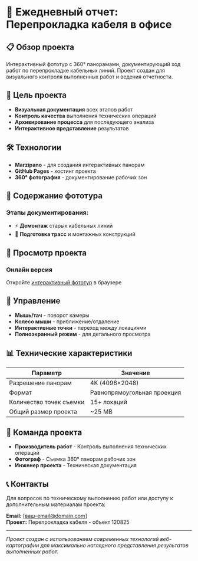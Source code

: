 # 🔌 Ежедневный отчет: Перепрокладка кабеля в офисе

## 📋 Обзор проекта

Интерактивный фототур с 360° панорамами, документирующий ход работ по перепрокладке кабельных линий. Проект создан для визуального контроля выполненных работ и ведения отчетности.

## 🎯 Цель проекта

- **Визуальная документация** всех этапов работ
- **Контроль качества** выполнения технических операций  
- **Архивирование процесса** для последующего анализа
- **Интерактивное представление** результатов

## 🛠️ Технологии

- **Marzipano** - для создания интерактивных панорам
- **GitHub Pages** - хостинг проекта
- **360° фотография** - документирование рабочих зон

## 📸 Содержание фототура

### Этапы документирования:
- ⚡ **Демонтаж** старых кабельных линий
- 🔧 **Подготовка трасс** и монтажных конструкций

## 🚀 Просмотр проекта

### Онлайн версия
Откройте [интерактивный фототур](https://vazy86.github.io/120825/) в браузере

## 📱 Управление

- **Мышь/тач** - поворот камеры
- **Колесо мыши** - приближение/отдаление  
- **Интерактивные точки** - переход между локациями
- **Полноэкранный режим** - для детального просмотра

## 📊 Технические характеристики

| Параметр | Значение |
|----------|----------|
| Разрешение панорам | 4K (4096×2048) |
| Формат | Равнопрямоугольная проекция |
| Количество точек съемки | 15+ локаций |
| Общий размер проекта | ~25 MB |

## 👥 Команда проекта

- **Производитель работ** - Контроль выполнения технических операций
- **Фотограф** - Съемка 360° панорам рабочих зон
- **Инженер проекта** - Техническая документация

## 📞 Контакты

Для вопросов по техническому выполнению работ или доступу к дополнительным материалам проекта:

**Email:** [ваш-email@domain.com]  
**Проект:** Перепрокладка кабеля - объект 120825

---

*Проект создан с использованием современных технологий веб-картографии для максимально наглядного представления результатов выполненных работ.*

